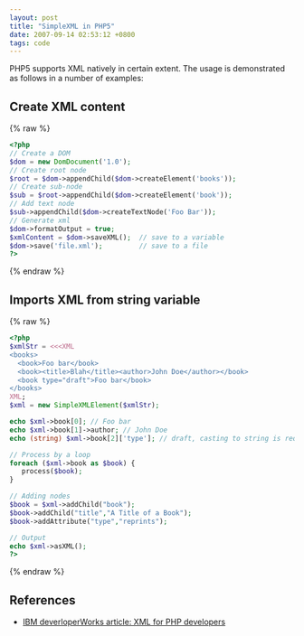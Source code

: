 ```yaml
---
layout: post
title: "SimpleXML in PHP5"
date: 2007-09-14 02:53:12 +0800
tags: code
---
```


PHP5 supports XML natively in certain extent. The usage is demonstrated as follows in a number of examples:

## Create XML content

{% raw %}
```php
<?php
// Create a DOM
$dom = new DomDocument('1.0');
// Create root node
$root = $dom->appendChild($dom->createElement('books'));
// Create sub-node
$sub = $root->appendChild($dom->createElement('book'));
// Add text node
$sub->appendChild($dom->createTextNode('Foo Bar')); 
// Generate xml 
$dom->formatOutput = true;
$xmlContent = $dom->saveXML();  // save to a variable
$dom->save('file.xml');         // save to a file
?>
```
{% endraw %}

## Imports XML from string variable

{% raw %}
```php
<?php
$xmlStr = <<<XML
<books>
  <book>Foo bar</book>
  <book><title>Blah</title><author>John Doe</author></book>
  <book type="draft">Foo bar</book>
</books>
XML;
$xml = new SimpleXMLElement($xmlStr); 

echo $xml->book[0]; // Foo bar
echo $xml->book[1]->author; // John Doe
echo (string) $xml->book[2]['type']; // draft, casting to string is required

// Process by a loop
foreach ($xml->book as $book) {
   process($book);
}

// Adding nodes
$book = $xml->addChild("book");
$book->addChild("title","A Title of a Book");
$book->addAttribute("type","reprints");

// Output
echo $xml->asXML();
?>
```
{% endraw %}

## References

  * [IBM deverloperWorks article: XML for PHP developers](http://www.ibm.com/developerworks/library/x-xmlphp1.html)

